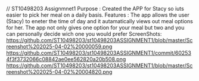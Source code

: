// ST10498203 Assignmnet1
Purpose : Created the APP for Stacy so iuts easier to pick her meal on a daily basis.
Features : The app allows the user (Stacy) to eneter the time of day and it autamatically views out meal options for her. The app not only gives one option for your meal but two and you can personally decide wich one you would prefer
ScreenShots:
https://github.com/ST10498203/st10498203ASSIGNMENT1/blob/master/Screenshot%202025-04-02%20000059.png
https://github.com/ST10498203/st10498203ASSIGNMENT1/commit/602534f3f3732066c08842ae0ee562820a20b508.png
https://github.com/ST10498203/st10498203ASSIGNMENT1/blob/master/Screenshot%202025-04-02%20004820.png
